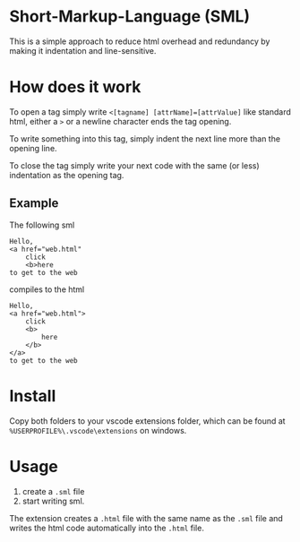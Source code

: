 # Short-Markup-Language (SML)
This is a simple approach to reduce html overhead and redundancy by making it indentation and line-sensitive.

# How does it work
To open a tag simply write `<[tagname] [attrName]=[attrValue]` like standard html, either a `>` or a newline character ends the tag opening.

To write something into this tag, simply indent the next line more than the opening line.

To close the tag simply write your next code with the same (or less) indentation as the opening tag.

## Example
The following sml
```
Hello,
<a href="web.html"
    click
    <b>here
to get to the web
```
compiles to the html
```
Hello,
<a href="web.html">
    click
    <b>
        here
    </b>
</a>
to get to the web
```

# Install
Copy both folders to your vscode extensions folder, 
which can be found at `%USERPROFILE%\.vscode\extensions` on windows.

# Usage
1. create a `.sml` file
2. start writing sml.

 The extension creates a `.html` file with the same name as the `.sml` file and writes the html code automatically into the `.html` file.